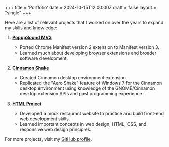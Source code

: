 +++
title = 'Portfolio'
date = 2024-10-15T12:00:00Z
draft = false
layout = "single"
+++

Here are a list of relevant projects that I worked on over the years to expand my skills and knowledge:

1. **[PopupSound MV3](https://github.com/dazzletune/PopupSound-MV3)**
   - Ported Chrome Manifest version 2 extension to Manifest version 3.
   - Learned much about developing browser extensions and broader software development.

2. **[Cinnamon Shake](https://github.com/dazzletune/cinnamon-shake)**
   - Created Cinnamon desktop environment extension.
   - Replicated the "Aero Shake" feature of Windows 7 for the Cinnamon desktop environment using knowledge of the GNOME/Cinnamon desktop extension APIs and past programming experience.

3. **[HTML Project](https://github.com/dazzletune/HTMLProject)**
   - Developed a mock restaurant website to practice and build front-end web development skills.
   - Learned important concepts in web design, HTML, CSS, and responsive web design principles.

For more projects, visit my [GitHub profile](https://github.com/dazzletune).